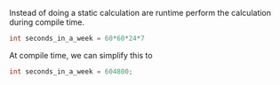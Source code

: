 Instead of doing a static calculation are runtime perform the calculation during compile time.

```c
int seconds_in_a_week = 60*60*24*7
```

At compile time, we can simplify this to
```c
int seconds_in_a_week = 604800;
```